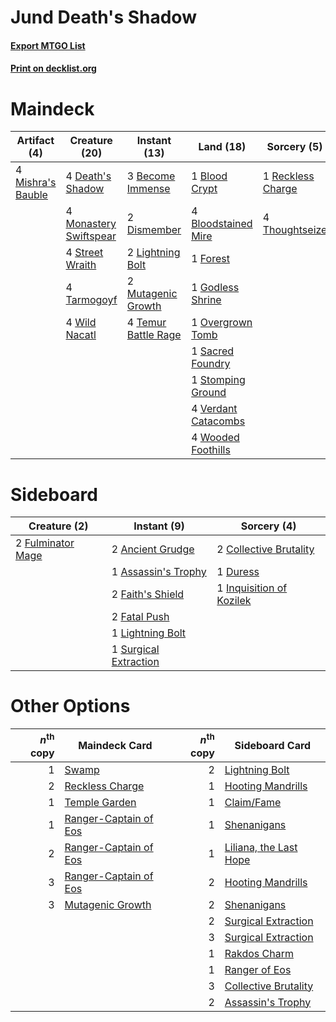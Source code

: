# Jund Death's Shadow

#### [Export MTGO List](../collection/Jund%20Death's%20Shadow/Jund%20Death's%20Shadow.txt)
#### [Print on decklist.org](http://decklist.org/?deckmain=3%09Become%20Immense%0A1%09Blood%20Crypt%0A4%09Bloodstained%20Mire%0A4%09Death's%20Shadow%0A2%09Dismember%0A1%09Forest%0A1%09Godless%20Shrine%0A2%09Lightning%20Bolt%0A4%09Mishra's%20Bauble%0A4%09Monastery%20Swiftspear%0A2%09Mutagenic%20Growth%0A1%09Overgrown%20Tomb%0A1%09Reckless%20Charge%0A1%09Sacred%20Foundry%0A1%09Stomping%20Ground%0A4%09Street%20Wraith%0A4%09Tarmogoyf%0A4%09Temur%20Battle%20Rage%0A4%09Thoughtseize%0A4%09Verdant%20Catacombs%0A4%09Wild%20Nacatl%0A4%09Wooded%20Foothills&deckside=2%09Ancient%20Grudge%0A1%09Assassin's%20Trophy%0A2%09Collective%20Brutality%0A1%09Duress%0A2%09Faith's%20Shield%0A2%09Fatal%20Push%0A2%09Fulminator%20Mage%0A1%09Inquisition%20of%20Kozilek%0A1%09Lightning%20Bolt%0A1%09Surgical%20Extraction)
# Maindeck

|                                        Artifact (4)                                        |                                          Creature (20)                                          |                                         Instant (13)                                         |                                          Land (18)                                           |                                        Sorcery (5)                                         |
|--------------------------------------------------------------------------------------------|-------------------------------------------------------------------------------------------------|----------------------------------------------------------------------------------------------|----------------------------------------------------------------------------------------------|--------------------------------------------------------------------------------------------|
|4 [Mishra's Bauble](http://gatherer.wizards.com/Pages/Card/Details.aspx?multiverseid=122122)|4 [Death's Shadow](http://gatherer.wizards.com/Pages/Card/Details.aspx?multiverseid=425889)      |3 [Become Immense](http://gatherer.wizards.com/Pages/Card/Details.aspx?multiverseid=386487)   |1 [Blood Crypt](http://gatherer.wizards.com/Pages/Card/Details.aspx?multiverseid=97102)       |1 [Reckless Charge](http://gatherer.wizards.com/Pages/Card/Details.aspx?multiverseid=413686)|
|                                                                                            |4 [Monastery Swiftspear](http://gatherer.wizards.com/Pages/Card/Details.aspx?multiverseid=438706)|2 [Dismember](http://gatherer.wizards.com/Pages/Card/Details.aspx?multiverseid=382182)        |4 [Bloodstained Mire](http://gatherer.wizards.com/Pages/Card/Details.aspx?multiverseid=405094)|4 [Thoughtseize](http://gatherer.wizards.com/Pages/Card/Details.aspx?multiverseid=438676)   |
|                                                                                            |4 [Street Wraith](http://gatherer.wizards.com/Pages/Card/Details.aspx?multiverseid=442097)       |2 [Lightning Bolt](http://gatherer.wizards.com/Pages/Card/Details.aspx?multiverseid=806)      |1 [Forest](http://gatherer.wizards.com/Pages/Card/Details.aspx?multiverseid=439860)           |                                                                                            |
|                                                                                            |4 [Tarmogoyf](http://gatherer.wizards.com/Pages/Card/Details.aspx?multiverseid=136142)           |2 [Mutagenic Growth](http://gatherer.wizards.com/Pages/Card/Details.aspx?multiverseid=397717) |1 [Godless Shrine](http://gatherer.wizards.com/Pages/Card/Details.aspx?multiverseid=405099)   |                                                                                            |
|                                                                                            |4 [Wild Nacatl](http://gatherer.wizards.com/Pages/Card/Details.aspx?multiverseid=174989)         |4 [Temur Battle Rage](http://gatherer.wizards.com/Pages/Card/Details.aspx?multiverseid=391940)|1 [Overgrown Tomb](http://gatherer.wizards.com/Pages/Card/Details.aspx?multiverseid=405103)   |                                                                                            |
|                                                                                            |                                                                                                 |                                                                                              |1 [Sacred Foundry](http://gatherer.wizards.com/Pages/Card/Details.aspx?multiverseid=405106)   |                                                                                            |
|                                                                                            |                                                                                                 |                                                                                              |1 [Stomping Ground](http://gatherer.wizards.com/Pages/Card/Details.aspx?multiverseid=405110)  |                                                                                            |
|                                                                                            |                                                                                                 |                                                                                              |4 [Verdant Catacombs](http://gatherer.wizards.com/Pages/Card/Details.aspx?multiverseid=405113)|                                                                                            |
|                                                                                            |                                                                                                 |                                                                                              |4 [Wooded Foothills](http://gatherer.wizards.com/Pages/Card/Details.aspx?multiverseid=405116) |                                                                                            |


# Sideboard

|                                        Creature (2)                                        |                                          Instant (9)                                           |                                            Sorcery (4)                                            |
|--------------------------------------------------------------------------------------------|------------------------------------------------------------------------------------------------|---------------------------------------------------------------------------------------------------|
|2 [Fulminator Mage](http://gatherer.wizards.com/Pages/Card/Details.aspx?multiverseid=397686)|2 [Ancient Grudge](http://gatherer.wizards.com/Pages/Card/Details.aspx?multiverseid=235600)     |2 [Collective Brutality](http://gatherer.wizards.com/Pages/Card/Details.aspx?multiverseid=414380)  |
|                                                                                            |1 [Assassin's Trophy](http://gatherer.wizards.com/Pages/Card/Details.aspx?multiverseid=452902)  |1 [Duress](http://gatherer.wizards.com/Pages/Card/Details.aspx?multiverseid=14557)                 |
|                                                                                            |2 [Faith's Shield](http://gatherer.wizards.com/Pages/Card/Details.aspx?multiverseid=262696)     |1 [Inquisition of Kozilek](http://gatherer.wizards.com/Pages/Card/Details.aspx?multiverseid=416897)|
|                                                                                            |2 [Fatal Push](http://gatherer.wizards.com/Pages/Card/Details.aspx?multiverseid=423724)         |                                                                                                   |
|                                                                                            |1 [Lightning Bolt](http://gatherer.wizards.com/Pages/Card/Details.aspx?multiverseid=806)        |                                                                                                   |
|                                                                                            |1 [Surgical Extraction](http://gatherer.wizards.com/Pages/Card/Details.aspx?multiverseid=397706)|                                                                                                   |


# Other Options

|*n*<sup>th</sup> copy|                                         Maindeck Card                                          |*n*<sup>th</sup> copy|                                         Sideboard Card                                          |
|--------------------:|------------------------------------------------------------------------------------------------|--------------------:|-------------------------------------------------------------------------------------------------|
|                    1|[Swamp](http://gatherer.wizards.com/Pages/Card/Details.aspx?multiverseid=439858)                |                    2|[Lightning Bolt](http://gatherer.wizards.com/Pages/Card/Details.aspx?multiverseid=806)           |
|                    2|[Reckless Charge](http://gatherer.wizards.com/Pages/Card/Details.aspx?multiverseid=413686)      |                    1|[Hooting Mandrills](http://gatherer.wizards.com/Pages/Card/Details.aspx?multiverseid=386558)     |
|                    1|[Temple Garden](http://gatherer.wizards.com/Pages/Card/Details.aspx?multiverseid=405112)        |                    1|[Claim/Fame](http://gatherer.wizards.com/Pages/Card/Details.aspx?multiverseid=430839)            |
|                    1|[Ranger-Captain of Eos](http://gatherer.wizards.com/Pages/Card/Details.aspx?multiverseid=463970)|                    1|[Shenanigans](http://gatherer.wizards.com/Pages/Card/Details.aspx?multiverseid=464095)           |
|                    2|[Ranger-Captain of Eos](http://gatherer.wizards.com/Pages/Card/Details.aspx?multiverseid=463970)|                    1|[Liliana, the Last Hope](http://gatherer.wizards.com/Pages/Card/Details.aspx?multiverseid=414388)|
|                    3|[Ranger-Captain of Eos](http://gatherer.wizards.com/Pages/Card/Details.aspx?multiverseid=463970)|                    2|[Hooting Mandrills](http://gatherer.wizards.com/Pages/Card/Details.aspx?multiverseid=386558)     |
|                    3|[Mutagenic Growth](http://gatherer.wizards.com/Pages/Card/Details.aspx?multiverseid=397717)     |                    2|[Shenanigans](http://gatherer.wizards.com/Pages/Card/Details.aspx?multiverseid=464095)           |
|                     |                                                                                                |                    2|[Surgical Extraction](http://gatherer.wizards.com/Pages/Card/Details.aspx?multiverseid=397706)   |
|                     |                                                                                                |                    3|[Surgical Extraction](http://gatherer.wizards.com/Pages/Card/Details.aspx?multiverseid=397706)   |
|                     |                                                                                                |                    1|[Rakdos Charm](http://gatherer.wizards.com/Pages/Card/Details.aspx?multiverseid=420835)          |
|                     |                                                                                                |                    1|[Ranger of Eos](http://gatherer.wizards.com/Pages/Card/Details.aspx?multiverseid=174823)         |
|                     |                                                                                                |                    3|[Collective Brutality](http://gatherer.wizards.com/Pages/Card/Details.aspx?multiverseid=414380)  |
|                     |                                                                                                |                    2|[Assassin's Trophy](http://gatherer.wizards.com/Pages/Card/Details.aspx?multiverseid=452902)     |

